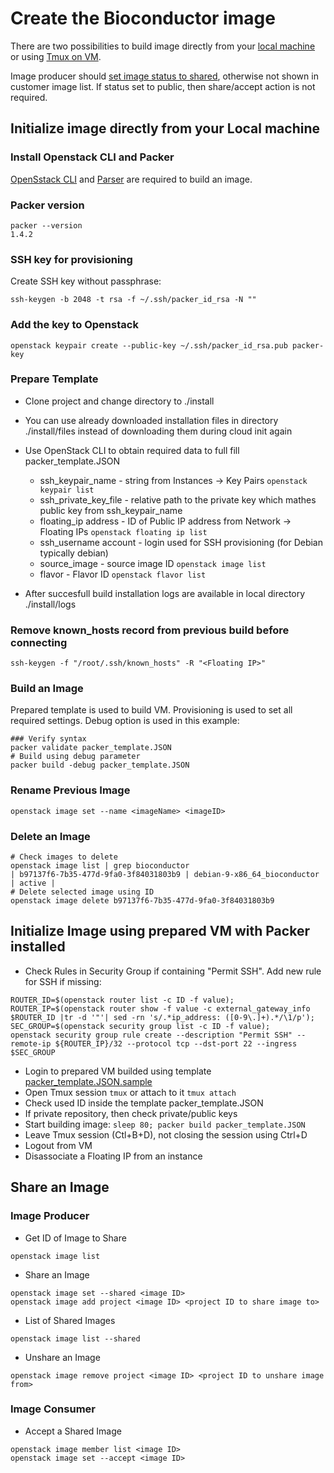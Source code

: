 # Create the Bioconductor image

There are two possibilities to build image directly from your [local machine](#initialize-image-directly-from-your-local-machine) or using [Tmux on VM](#initialize-image-using-prepared-vm-with-packer-installed).

Image producer should [set image status to shared](#share-an-image), otherwise not shown in customer image list. If status set to public, then share/accept action is not required.

## Initialize image directly from your Local machine

### Install Openstack CLI and Packer

[OpenSstack CLI](https://cloud.gitlab-pages.ics.muni.cz/documentation/cli/) and [Parser](https://www.packer.io/docs/builders/openstack.html) are required to build an image.

### Packer version

```
packer --version
1.4.2
```

### SSH key for provisioning

Create SSH key without passphrase:
```
ssh-keygen -b 2048 -t rsa -f ~/.ssh/packer_id_rsa -N ""
```

### Add the key to Openstack

```
openstack keypair create --public-key ~/.ssh/packer_id_rsa.pub packer-key
```

### Prepare Template

* Clone project and change directory to ./install
* You can use already downloaded installation files in directory ./install/files instead of downloading them during cloud init again
* Use OpenStack CLI to obtain required data to full fill packer_template.JSON
    * ssh_keypair_name - string from Instances -> Key Pairs `openstack keypair list`
    * ssh_private_key_file - relative path to the private key which mathes public key from ssh_keypair_name
    * floating_ip address - ID of Public IP address from Network -> Floating IPs `openstack floating ip list`
    * ssh_username account - login used for SSH provisioning (for Debian typically debian)
    * source_image - source image ID `openstack image list`
    * flavor - Flavor ID `openstack flavor list`

* After succesfull build installation logs are available in local directory ./install/logs

### Remove known_hosts record from previous build before connecting

```
ssh-keygen -f "/root/.ssh/known_hosts" -R "<Floating IP>"
```

### Build an Image

Prepared template is used to build VM. Provisioning is used to set all required settings.
Debug option is used in this example:
```
### Verify syntax
packer validate packer_template.JSON
# Build using debug parameter
packer build -debug packer_template.JSON
```

### Rename Previous Image

```
openstack image set --name <imageName> <imageID>
```

### Delete an Image

```
# Check images to delete
openstack image list | grep bioconductor
| b97137f6-7b35-477d-9fa0-3f84031803b9 | debian-9-x86_64_bioconductor                | active |
# Delete selected image using ID
openstack image delete b97137f6-7b35-477d-9fa0-3f84031803b9
```

## Initialize Image using prepared VM with Packer installed

* Check Rules in Security Group if containing "Permit SSH". Add new rule for SSH if missing:
```
ROUTER_ID=$(openstack router list -c ID -f value);
ROUTER_IP=$(openstack router show -f value -c external_gateway_info $ROUTER_ID |tr -d '"'| sed -rn 's/.*ip_address: ([0-9\.]+).*/\1/p');
SEC_GROUP=$(openstack security group list -c ID -f value);
openstack security group rule create --description "Permit SSH" --remote-ip ${ROUTER_IP}/32 --protocol tcp --dst-port 22 --ingress $SEC_GROUP
```

* Login to prepared VM builded using template [packer_template.JSON.sample](./../../packer_master/packer_template.JSON.sample)
* Open Tmux session `tmux` or attach to it `tmux attach`
* Check used ID inside the template packer_template.JSON
* If private repository, then check private/public keys
* Start building image: `sleep 80; packer build packer_template.JSON`
* Leave Tmux session (Ctl+B+D), not closing the session using Ctrl+D
* Logout from VM
* Disassociate a Floating IP from an instance


## Share an Image

### Image Producer

* Get ID of Image to Share
```
openstack image list
```

* Share an Image
```
openstack image set --shared <image ID>
openstack image add project <image ID> <project ID to share image to>
```

* List of Shared Images
```
openstack image list --shared
```

* Unshare an Image
```
openstack image remove project <image ID> <project ID to unshare image from>
```

### Image Consumer

* Accept a Shared Image
```
openstack image member list <image ID>
openstack image set --accept <image ID>
```

